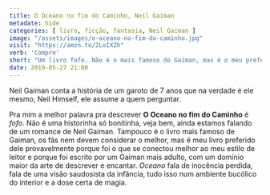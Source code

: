 ```yaml
---
title: O Oceano no fim do Caminho, Neil Gaiman
metadate: hide
categories: [ livro, ficção, fantasia, Neil Gaiman ]
image: "/assets/images/o-oceano-no-fim-do-caminho.jpg"
visit: "https://amzn.to/2LoIXZh"
verb: 'Compre'
short: "Um livro fofo. Não é o mais famoso do Gaiman, mas é o meu preferido dele."
date: 2019-05-27 21:00
---
```


Neil Gaiman conta a história de um garoto de 7 anos que na verdade é ele mesmo, Neil Himself, ele assume a quem perguntar.

Pra mim a melhor palavra pra descrever **O Oceano no fim do Caminho** é *fofo*. Não é uma historinha só bonitinha, veja bem, ainda estamos falando de um romance de Neil Gaiman. Tampouco é o livro mais famoso de Gaiman, os fãs nem devem considerar o melhor, mas é meu livro preferido dele provavelmente porque foi o que se conectou melhor ao meu estilo de leitor e porque foi escrito por um Gaiman mais adulto, com um domínio maior da arte de descrever e encantar. *Oceano* fala de inocência perdida, fala de uma visão saudosista da infância, tudo isso num ambiente bucólico do interior e a dose certa de magia.

